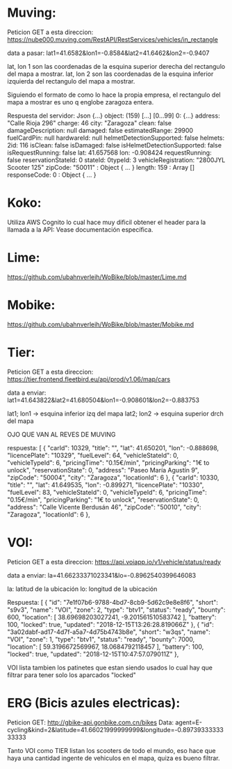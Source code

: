 # Muving:
Peticion GET a esta direccion:
https://nube000.muving.com/RestAPI/RestServices/vehicles/in_rectangle

data a pasar: lat1=41.6582&lon1=-0.8584&lat2=41.6462&lon2=-0.9407

lat, lon 1 son las coordenadas de la esquina superior derecha del rectangulo del mapa a mostrar.
lat, lon 2 son las coordenadas de la esquina inferior izquierda del rectangulo del mapa a mostrar.

Siguiendo el formato de como lo hace la propia empresa, el rectangulo del mapa a mostrar es uno q englobe zaragoza entera.

Respuesta del servidor:
Json
{…}
	object: (159) […]
		[0…99]
			0: {…}
				address: "Calle Rioja 296"
				charge: 46
				city: "Zaragoza"
				clean: false
				damageDescription: null
				damaged: false
				estimatedRange: 29900
				fuelCardPin: null
				hardwareId: null
				helmetDetectionSupported: false
				helmets: 2id: 116
				isClean: false
				isDamaged: false
				isHelmetDetectionSupported: false
				isRequestRunning: false
				lat: 41.657568
				lon: -0.908424
				requestRunning: false
				reservationStateId: 0
				stateId: 0typeId: 3
				vehicleRegistration: "2800JYL Scooter 125"
				zipCode: "50011"
				<prototype>: Object { … }
			length: 159
			<prototype>: Array []
		responseCode: 0
		<prototype>: Object { … }


# Koko:
Utiliza AWS Cognito lo cual hace muy dificil obtener el header para la llamada a la API:
Vease documentación específica.

# Lime:
https://github.com/ubahnverleih/WoBike/blob/master/Lime.md

# Mobike:
https://github.com/ubahnverleih/WoBike/blob/master/Mobike.md

# Tier:
Peticion GET a esta direccion:
https://tier.frontend.fleetbird.eu/api/prod/v1.06/map/cars

data a enviar: lat1=41.643822&lat2=41.680504&lon1=-0.908601&lon2=-0.883753

lat1; lon1 -> esquina inferior izq del mapa
lat2; lon2 -> esquina superior drch del mapa

OJO QUE VAN AL REVES DE MUVING

respuesta:
[
    {
        "carId": 10329,
        "title": "",
        "lat": 41.650201,
        "lon": -0.888698,
        "licencePlate": "10329",
        "fuelLevel": 64,
        "vehicleStateId": 0,
        "vehicleTypeId": 6,
        "pricingTime": "0.15€/min",
        "pricingParking": "1€ to unlock",
        "reservationState": 0,
        "address": "Paseo María Agustín 9",
        "zipCode": "50004",
        "city": "Zaragoza",
        "locationId": 6
    },
    {
        "carId": 10330,
        "title": "",
        "lat": 41.649535,
        "lon": -0.899271,
        "licencePlate": "10330",
        "fuelLevel": 83,
        "vehicleStateId": 0,
        "vehicleTypeId": 6,
        "pricingTime": "0.15€/min",
        "pricingParking": "1€ to unlock",
        "reservationState": 0,
        "address": "Calle Vicente Berdusán 46",
        "zipCode": "50010",
        "city": "Zaragoza",
        "locationId": 6
    },

# VOI:
Peticion GET a esta direccion:
https://api.voiapp.io/v1/vehicle/status/ready

data a enviar: la=41.66233371023341&lo=-0.8962540399646083

la: latitud de la ubicación
lo: longitud de la ubicación

Respuesta:
[
    {
        "id": "7e1f07b6-9788-4bd7-8cb9-5d62c9e8e8f6",
        "short": "s9v3",
        "name": "VOI",
        "zone": 2,
        "type": "btv1",
        "status": "ready",
        "bounty": 600,
        "location": [
            38.69698203027241,
            -9.201561510583742
        ],
        "battery": 100,
        "locked": true,
        "updated": "2018-12-15T13:26:28.819066Z"
    },
    {
        "id": "3a02dabf-ad17-4d7f-a5a7-4d75b4743b8e",
        "short": "w3qs",
        "name": "VOI",
        "zone": 1,
        "type": "btv1",
        "status": "ready",
        "bounty": 7000,
        "location": [
            59.3196672569967,
            18.0684792118457
        ],
        "battery": 100,
        "locked": true,
        "updated": "2018-12-15T10:47:57.079011Z"
    },

VOI lista tambien los patinetes que estan siendo usados lo cual hay que filtrar para tener solo los aparcados  "locked"

# ERG (Bicis azules electricas):
Peticion GET: http://gbike-api.gonbike.com.cn/bikes
Data: agent=E-cycling&kind=2&latitude=41.66021999999999&longitude=-0.8973933333333333

Tanto VOI como TIER listan los scooters de todo el mundo, eso hace que haya una cantidad ingente de vehiculos en el mapa, quiza es bueno filtrar.
